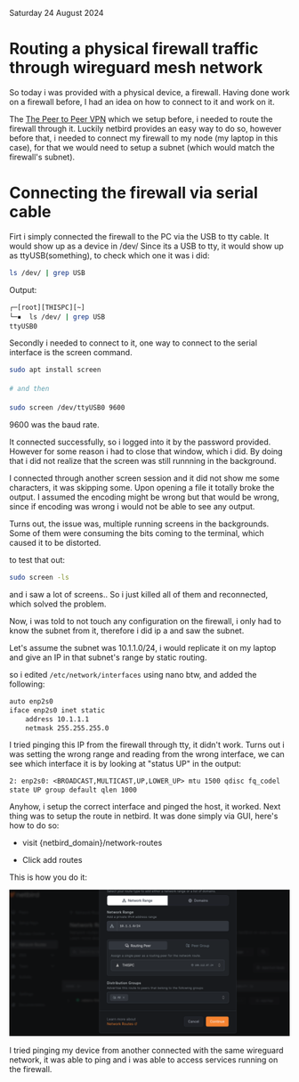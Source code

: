 Saturday 24 August 2024

# Routing a physical firewall traffic through wireguard mesh network

So today i was provided with a physical device, a firewall. Having done work on a firewall before, I had an idea on how to connect to it and work on it.

The [The Peer to Peer VPN](https://amrinder-cs.github.io/nebero-diary/21_august) which we setup before, i needed to route the firewall through it. Luckily netbird provides an easy way to do so, however before that, i needed to connect my firewall to my node (my laptop in this case), for that we would need to setup a subnet (which would match the firewall's subnet).



# Connecting the firewall via serial cable

Firt i simply connected the firewall to the PC via the USB to tty cable. It would show up as a device in /dev/
Since its a USB to tty, it would show up as ttyUSB(something), to check which one it was i did:

```bash
ls /dev/ | grep USB
```

Output:

```bash
┌─[root][THISPC][~]
└─▪  ls /dev/ | grep USB
ttyUSB0
```

Secondly i needed to connect to it, one way to connect to the serial interface is the screen command. 

```bash
sudo apt install screen

# and then

sudo screen /dev/ttyUSB0 9600
```

9600 was the baud rate.

It connected successfully, so i logged into it by the password provided. However for some reason i had to close that window, which i did. By doing that i did not realize that the screen was still runnning in the background. 

I connected through another screen session and it did not show me some characters, it was skipping some. Upon opening a file it totally broke the output. I assumed the encoding might be wrong but that would be wrong, since if encoding was wrong i would not be able to see any output. 

Turns out, the issue was, multiple running screens in the backgrounds. Some of them were consuming the bits coming to the terminal, which caused it to be distorted.

to test that out:

```bash
sudo screen -ls
```

and i saw a lot of screens.. So i just killed all of them and reconnected, which solved the problem.


Now, i was told to not touch any configuration on the firewall, i only had to know the subnet from it, therefore i did ip a and saw the subnet.

Let's assume the subnet was 10.1.1.0/24, i would replicate it on my laptop and give an IP in that subnet's range by static routing.

so i edited `/etc/network/interfaces` using nano btw, and added the following:


```
auto enp2s0
iface enp2s0 inet static
	address 10.1.1.1
	netmask 255.255.255.0

```

I tried pinging this IP from the firewall through tty, it didn't work. Turns out i was setting the wrong range and reading from the wrong interface, we can see which interface it is by looking at "status UP" in the output:


```
2: enp2s0: <BROADCAST,MULTICAST,UP,LOWER_UP> mtu 1500 qdisc fq_codel state UP group default qlen 1000
```

Anyhow, i setup the correct interface and pinged the host, it worked. Next thing was to setup the route in netbird. It was done simply via GUI, here's how to do so:

- visit {netbird_domain}/network-routes

- Click add routes


This is how you do it:


![How to add routes in netbird](netbird_routes.png)


I tried pinging my device from another connected with the same wireguard network, it was able to ping and i was able to access services running on the firewall.


